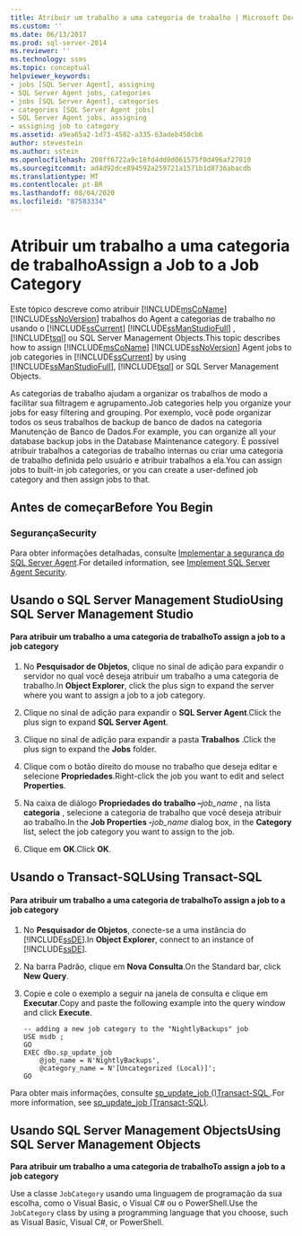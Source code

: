 ```yaml
---
title: Atribuir um trabalho a uma categoria de trabalho | Microsoft Docs
ms.custom: ''
ms.date: 06/13/2017
ms.prod: sql-server-2014
ms.reviewer: ''
ms.technology: ssms
ms.topic: conceptual
helpviewer_keywords:
- jobs [SQL Server Agent], assigning
- SQL Server Agent jobs, categories
- jobs [SQL Server Agent], categories
- categories [SQL Server Agent jobs]
- SQL Server Agent jobs, assigning
- assigning job to category
ms.assetid: a9ea65a2-1d73-4582-a335-63adeb450cb6
author: stevestein
ms.author: sstein
ms.openlocfilehash: 208ff6722a9c18fd4dd0d061575f0d496af27810
ms.sourcegitcommit: ad4d92dce894592a259721a1571b1d8736abacdb
ms.translationtype: MT
ms.contentlocale: pt-BR
ms.lasthandoff: 08/04/2020
ms.locfileid: "87583334"
---
```

# <a name="assign-a-job-to-a-job-category"></a><span data-ttu-id="1d6a0-102">Atribuir um trabalho a uma categoria de trabalho</span><span class="sxs-lookup"><span data-stu-id="1d6a0-102">Assign a Job to a Job Category</span></span>
  <span data-ttu-id="1d6a0-103">Este tópico descreve como atribuir [!INCLUDE[msCoName](../../includes/msconame-md.md)] [!INCLUDE[ssNoVersion](../../includes/ssnoversion-md.md)] trabalhos do Agent a categorias de trabalho no usando o [!INCLUDE[ssCurrent](../../includes/sscurrent-md.md)] [!INCLUDE[ssManStudioFull](../../includes/ssmanstudiofull-md.md)] , [!INCLUDE[tsql](../../includes/tsql-md.md)] ou SQL Server Management Objects.</span><span class="sxs-lookup"><span data-stu-id="1d6a0-103">This topic describes how to assign [!INCLUDE[msCoName](../../includes/msconame-md.md)] [!INCLUDE[ssNoVersion](../../includes/ssnoversion-md.md)] Agent jobs to job categories in [!INCLUDE[ssCurrent](../../includes/sscurrent-md.md)] by using [!INCLUDE[ssManStudioFull](../../includes/ssmanstudiofull-md.md)], [!INCLUDE[tsql](../../includes/tsql-md.md)] or SQL Server Management Objects.</span></span>  
  
 <span data-ttu-id="1d6a0-104">As categorias de trabalho ajudam a organizar os trabalhos de modo a facilitar sua filtragem e agrupamento.</span><span class="sxs-lookup"><span data-stu-id="1d6a0-104">Job categories help you organize your jobs for easy filtering and grouping.</span></span> <span data-ttu-id="1d6a0-105">Por exemplo, você pode organizar todos os seus trabalhos de backup de banco de dados na categoria Manutenção de Banco de Dados.</span><span class="sxs-lookup"><span data-stu-id="1d6a0-105">For example, you can organize all your database backup jobs in the Database Maintenance category.</span></span> <span data-ttu-id="1d6a0-106">É possível atribuir trabalhos a categorias de trabalho internas ou criar uma categoria de trabalho definida pelo usuário e atribuir trabalhos a ela.</span><span class="sxs-lookup"><span data-stu-id="1d6a0-106">You can assign jobs to built-in job categories, or you can create a user-defined job category and then assign jobs to that.</span></span>  
  
  
##  <a name="before-you-begin"></a><a name="BeforeYouBegin"></a> <span data-ttu-id="1d6a0-107">Antes de começar</span><span class="sxs-lookup"><span data-stu-id="1d6a0-107">Before You Begin</span></span>  
  
###  <a name="security"></a><a name="Security"></a> <span data-ttu-id="1d6a0-108">Segurança</span><span class="sxs-lookup"><span data-stu-id="1d6a0-108">Security</span></span>  
 <span data-ttu-id="1d6a0-109">Para obter informações detalhadas, consulte [Implementar a segurança do SQL Server Agent](implement-sql-server-agent-security.md).</span><span class="sxs-lookup"><span data-stu-id="1d6a0-109">For detailed information, see [Implement SQL Server Agent Security](implement-sql-server-agent-security.md).</span></span>  
  
  
  
##  <a name="using-sql-server-management-studio"></a><a name="SSMS"></a> <span data-ttu-id="1d6a0-110">Usando o SQL Server Management Studio</span><span class="sxs-lookup"><span data-stu-id="1d6a0-110">Using SQL Server Management Studio</span></span>  
  
#### <a name="to-assign-a-job-to-a-job-category"></a><span data-ttu-id="1d6a0-111">Para atribuir um trabalho a uma categoria de trabalho</span><span class="sxs-lookup"><span data-stu-id="1d6a0-111">To assign a job to a job category</span></span>  
  
1.  <span data-ttu-id="1d6a0-112">No **Pesquisador de Objetos**, clique no sinal de adição para expandir o servidor no qual você deseja atribuir um trabalho a uma categoria de trabalho.</span><span class="sxs-lookup"><span data-stu-id="1d6a0-112">In **Object Explorer**, click the plus sign to expand the server where you want to assign a job to a job category.</span></span>  
  
2.  <span data-ttu-id="1d6a0-113">Clique no sinal de adição para expandir o **SQL Server Agent**.</span><span class="sxs-lookup"><span data-stu-id="1d6a0-113">Click the plus sign to expand **SQL Server Agent**.</span></span>  
  
3.  <span data-ttu-id="1d6a0-114">Clique no sinal de adição para expandir a pasta **Trabalhos** .</span><span class="sxs-lookup"><span data-stu-id="1d6a0-114">Click the plus sign to expand the **Jobs** folder.</span></span>  
  
4.  <span data-ttu-id="1d6a0-115">Clique com o botão direito do mouse no trabalho que deseja editar e selecione **Propriedades**.</span><span class="sxs-lookup"><span data-stu-id="1d6a0-115">Right-click the job you want to edit and select **Properties**.</span></span>  
  
5.  <span data-ttu-id="1d6a0-116">Na caixa de diálogo **Propriedades do trabalho –**_job_name_ , na lista **categoria** , selecione a categoria de trabalho que você deseja atribuir ao trabalho.</span><span class="sxs-lookup"><span data-stu-id="1d6a0-116">In the **Job Properties -**_job_name_ dialog box, in the **Category** list, select the job category you want to assign to the job.</span></span>  
  
6.  <span data-ttu-id="1d6a0-117">Clique em **OK**.</span><span class="sxs-lookup"><span data-stu-id="1d6a0-117">Click **OK**.</span></span>  
  
  
##  <a name="using-transact-sql"></a><a name="TSQL"></a> <span data-ttu-id="1d6a0-118">Usando o Transact-SQL</span><span class="sxs-lookup"><span data-stu-id="1d6a0-118">Using Transact-SQL</span></span>  
  
#### <a name="to-assign-a-job-to-a-job-category"></a><span data-ttu-id="1d6a0-119">Para atribuir um trabalho a uma categoria de trabalho</span><span class="sxs-lookup"><span data-stu-id="1d6a0-119">To assign a job to a job category</span></span>  
  
1.  <span data-ttu-id="1d6a0-120">No **Pesquisador de Objetos**, conecte-se a uma instância do [!INCLUDE[ssDE](../../includes/ssde-md.md)].</span><span class="sxs-lookup"><span data-stu-id="1d6a0-120">In **Object Explorer**, connect to an instance of [!INCLUDE[ssDE](../../includes/ssde-md.md)].</span></span>  
  
2.  <span data-ttu-id="1d6a0-121">Na barra Padrão, clique em **Nova Consulta**.</span><span class="sxs-lookup"><span data-stu-id="1d6a0-121">On the Standard bar, click **New Query**.</span></span>  
  
3.  <span data-ttu-id="1d6a0-122">Copie e cole o exemplo a seguir na janela de consulta e clique em **Executar**.</span><span class="sxs-lookup"><span data-stu-id="1d6a0-122">Copy and paste the following example into the query window and click **Execute**.</span></span>  
  
    ```  
    -- adding a new job category to the "NightlyBackups" job  
    USE msdb ;  
    GO  
    EXEC dbo.sp_update_job  
        @job_name = N'NightlyBackups',  
        @category_name = N'[Uncategorized (Local)]';  
    GO  
    ```  
  
 <span data-ttu-id="1d6a0-123">Para obter mais informações, consulte [sp_update_job &#40;&#41;Transact-SQL ](/sql/relational-databases/system-stored-procedures/sp-update-job-transact-sql).</span><span class="sxs-lookup"><span data-stu-id="1d6a0-123">For more information, see [sp_update_job &#40;Transact-SQL&#41;](/sql/relational-databases/system-stored-procedures/sp-update-job-transact-sql).</span></span>  
  
  
  
##  <a name="using-sql-server-management-objects"></a><a name="SMO"></a><span data-ttu-id="1d6a0-124">Usando SQL Server Management Objects</span><span class="sxs-lookup"><span data-stu-id="1d6a0-124">Using SQL Server Management Objects</span></span>  
 <span data-ttu-id="1d6a0-125">**Para atribuir um trabalho a uma categoria de trabalho**</span><span class="sxs-lookup"><span data-stu-id="1d6a0-125">**To assign a job to a job category**</span></span>  
  
 <span data-ttu-id="1d6a0-126">Use a classe `JobCategory` usando uma linguagem de programação da sua escolha, como o Visual Basic, o Visual C# ou o PowerShell.</span><span class="sxs-lookup"><span data-stu-id="1d6a0-126">Use the `JobCategory` class by using a programming language that you choose, such as Visual Basic, Visual C#, or PowerShell.</span></span>  
  
  
  
  
